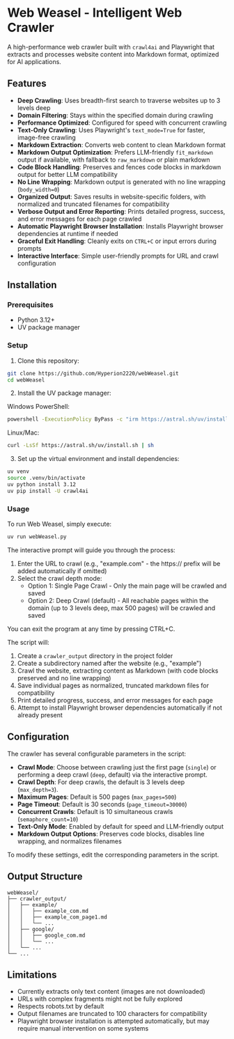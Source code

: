 # Web Weasel - Intelligent Web Crawler

A high-performance web crawler built with `crawl4ai` and Playwright that extracts and processes website content into Markdown format, optimized for AI applications.

## Features

- **Deep Crawling**: Uses breadth-first search to traverse websites up to 3 levels deep
- **Domain Filtering**: Stays within the specified domain during crawling
- **Performance Optimized**: Configured for speed with concurrent crawling
- **Text-Only Crawling**: Uses Playwright's `text_mode=True` for faster, image-free crawling
- **Markdown Extraction**: Converts web content to clean Markdown format
- **Markdown Output Optimization**: Prefers LLM-friendly `fit_markdown` output if available, with fallback to `raw_markdown` or plain markdown
- **Code Block Handling**: Preserves and fences code blocks in markdown output for better LLM compatibility
- **No Line Wrapping**: Markdown output is generated with no line wrapping (`body_width=0`)
- **Organized Output**: Saves results in website-specific folders, with normalized and truncated filenames for compatibility
- **Verbose Output and Error Reporting**: Prints detailed progress, success, and error messages for each page crawled
- **Automatic Playwright Browser Installation**: Installs Playwright browser dependencies at runtime if needed
- **Graceful Exit Handling**: Cleanly exits on `CTRL+C` or input errors during prompts
- **Interactive Interface**: Simple user-friendly prompts for URL and crawl configuration

## Installation

### Prerequisites

- Python 3.12+
- UV package manager

### Setup

1. Clone this repository:
```bash
git clone https://github.com/Hyperion2220/webWeasel.git
cd webWeasel
```

2. Install the UV package manager:

Windows PowerShell:
```bash
powershell -ExecutionPolicy ByPass -c "irm https://astral.sh/uv/install.ps1 | iex"
```

Linux/Mac:
```bash
curl -LsSf https://astral.sh/uv/install.sh | sh
```

3. Set up the virtual environment and install dependencies:
```bash
uv venv
source .venv/bin/activate
uv python install 3.12
uv pip install -U crawl4ai
```

### Usage

To run Web Weasel, simply execute:

```bash
uv run webWeasel.py
```

The interactive prompt will guide you through the process:

1. Enter the URL to crawl (e.g., "example.com" - the https:// prefix will be added automatically if omitted)
2. Select the crawl depth mode:
   - Option 1: Single Page Crawl - Only the main page will be crawled and saved
   - Option 2: Deep Crawl (default) - All reachable pages within the domain (up to 3 levels deep, max 500 pages) will be crawled and saved

You can exit the program at any time by pressing CTRL+C.

The script will:
1. Create a `crawler_output` directory in the project folder
2. Create a subdirectory named after the website (e.g., "example")
3. Crawl the website, extracting content as Markdown (with code blocks preserved and no line wrapping)
4. Save individual pages as normalized, truncated markdown files for compatibility
5. Print detailed progress, success, and error messages for each page
6. Attempt to install Playwright browser dependencies automatically if not already present

## Configuration

The crawler has several configurable parameters in the script:

- **Crawl Mode**: Choose between crawling just the first page (`single`) or performing a deep crawl (`deep`, default) via the interactive prompt.
- **Crawl Depth**: For deep crawls, the default is 3 levels deep (`max_depth=3`).
- **Maximum Pages**: Default is 500 pages (`max_pages=500`)
- **Page Timeout**: Default is 30 seconds (`page_timeout=30000`)
- **Concurrent Crawls**: Default is 10 simultaneous crawls (`semaphore_count=10`)
- **Text-Only Mode**: Enabled by default for speed and LLM-friendly output
- **Markdown Output Options**: Preserves code blocks, disables line wrapping, and normalizes filenames

To modify these settings, edit the corresponding parameters in the script.

## Output Structure

```
webWeasel/
├── crawler_output/
│   ├── example/
│   │   ├── example_com.md
│   │   ├── example_com_page1.md
│   │   └── ...
│   ├── google/
│   │   ├── google_com.md
│   │   └── ...
│   └── ...
└── ...
```

## Limitations

- Currently extracts only text content (images are not downloaded)
- URLs with complex fragments might not be fully explored
- Respects robots.txt by default
- Output filenames are truncated to 100 characters for compatibility
- Playwright browser installation is attempted automatically, but may require manual intervention on some systems